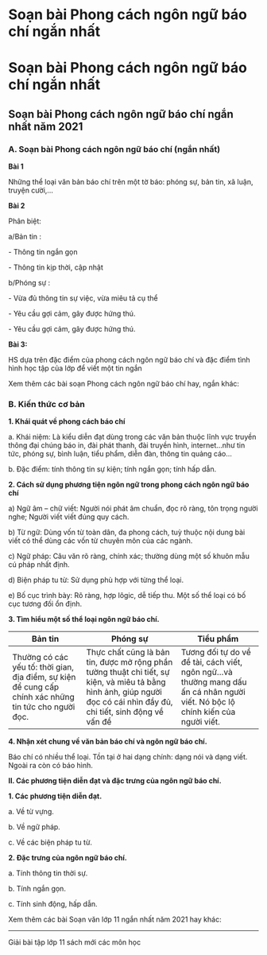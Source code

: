 # Soạn bài Phong cách ngôn ngữ báo chí ngắn nhất

# Soạn bài Phong cách ngôn ngữ báo chí ngắn nhất

## Soạn bài Phong cách ngôn ngữ báo chí ngắn nhất năm 2021

### **A. Soạn bài Phong cách ngôn ngữ báo chí (ngắn nhất)**

**Bài 1**

Những thể loại văn bản báo chí trên một tờ báo: phóng sự, bản tin, xã luận, truyện cười,… 

**Bài 2**

Phân biệt: 

a/Bản tin : 

\- Thông tin ngắn gọn 

\- Thông tin kịp thời, cập nhật 

b/Phóng sự : 

\- Vừa đủ thông tin sự việc, vừa miêu tả cụ thể 

\- Yêu cầu gợi cảm, gây được hứng thú. 

\- Yêu cầu gợi cảm, gây được hứng thú. 

**Bài 3:**

HS dựa trên đặc điểm của phong cách ngôn ngữ báo chí và đặc điểm tình hình học tập của lớp để viết một tin ngắn 

Xem thêm các bài soạn Phong cách ngôn ngữ báo chí hay, ngắn khác:

### **B. Kiến thức cơ bản**

**1\. Khái quát về phong cách báo chí**

a. Khái niệm: Là kiểu diễn đạt dùng trong các văn bản thuộc lĩnh vực truyền thông đại chúng báo in, đài phát thanh, đài truyền hình, internet…như tin tức, phóng sự, bình luận, tiểu phẩm, diễn đàn, thông tin quảng cáo…

b. Đặc điểm: tính thông tin sự kiện; tính ngắn gọn; tính hấp dẫn.

**2\. Cách sử dụng phương tiện ngôn ngữ trong phong cách ngôn ngữ báo chí**

a) Ngữ âm – chữ viết: Người nói phát âm chuẩn, đọc rõ ràng, tôn trọng người nghe; Người viết viết đúng quy cách.

b) Từ ngữ: Dùng vốn từ toàn dân, đa phong cách, tuỳ thuộc nội dung bài viết có thể dùng các vốn từ chuyên môn của các ngành.

c) Ngữ pháp: Câu văn rõ ràng, chính xác; thường dùng một số khuôn mẫu cú pháp nhất định.

d) Biện pháp tu từ: Sử dụng phù hợp với từng thể loại.

e) Bố cục trình bày: Rõ ràng, hợp lôgic, dễ tiếp thu. Một số thể loại có bố cục tương đối ổn định.

**3\. Tìm hiểu một số thể loại ngôn ngữ báo chí.**

Bản tin | Phóng sự | Tiểu phẩm  
---|---|---  
Thường có các yếu tố: thời gian, địa điểm, sự kiện để cung cấp chính xác những tin tức cho người đọc. | Thực chất cũng là bản tin, được mở rộng phần tường thuật chi tiết, sự kiện, và miêu tả bằng hình ảnh, giúp người đọc có cái nhìn đầy đủ, chi tiết, sinh động về vấn đề | Tương đối tự do về đề tài, cách viết, ngôn ngữ…và thường mang dấu ấn cá nhân người viết. Nó bộc lộ chính kiến của người viết.  
  
**4\. Nhận xét chung về văn bản báo chí và ngôn ngữ báo chí.**

Báo chí có nhiều thể loại. Tồn tại ở hai dạng chính: dạng nói và dạng viết. Ngoài ra còn có báo hình.

**II. Các phương tiện diễn đạt và đặc trưng của ngôn ngữ báo chí.**

**1\. Các phương tiện diễn đạt.**

a. Về từ vựng.

b. Về ngữ pháp.

c. Về các biện pháp tu từ.

**2\. Đặc trưng của ngôn ngữ báo chí.**

a. Tính thông tin thời sự.

b. Tính ngắn gọn.

c. Tính sinh động, hấp dẫn.

Xem thêm các bài Soạn văn lớp 11 ngắn nhất năm 2021 hay khác:

* * *

Giải bài tập lớp 11 sách mới các môn học
